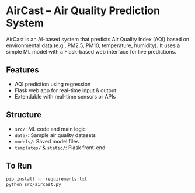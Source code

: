# AirCast – Air Quality Prediction System

AirCast is an AI-based system that predicts Air Quality Index (AQI) based on environmental data (e.g., PM2.5, PM10, temperature, humidity). It uses a simple ML model with a Flask-based web interface for live predictions.

## Features
- AQI prediction using regression
- Flask web app for real-time input & output
- Extendable with real-time sensors or APIs

## Structure
- `src/`: ML code and main logic
- `data/`: Sample air quality datasets
- `models/`: Saved model files
- `templates/` & `static/`: Flask front-end

## To Run
```bash
pip install -r requirements.txt
python src/aircast.py
